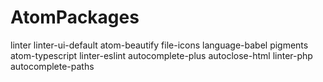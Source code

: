 # AtomPackages

linter
linter-ui-default
atom-beautify
file-icons
language-babel
pigments
atom-typescript
linter-eslint
autocomplete-plus
autoclose-html
linter-php
autocomplete-paths
